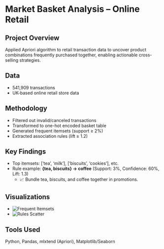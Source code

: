 # Market Basket Analysis – Online Retail

## Project Overview  
Applied Apriori algorithm to retail transaction data to uncover product combinations frequently purchased together, enabling actionable cross-selling strategies.

## Data  
- 541,909 transactions  
- UK-based online retail store data

## Methodology  
- Filtered out invalid/canceled transactions  
- Transformed to one-hot encoded basket table  
- Generated frequent itemsets (support ≥ 2%)  
- Extracted association rules (lift ≥ 1.2)

## Key Findings  
- Top itemsets: [‘tea’, ‘milk’], [‘biscuits’, ‘cookies’], etc.  
- Rule example: **{tea, biscuits} → coffee** (Support: 3%, Confidence: 60%, Lift: 1.3)
  - 📈 Bundle tea, biscuits, and coffee together in promotions.

## Visualizations  
- ![Frequent Itemsets](images/support_count_plot.png)  
- ![Rules Scatter](images/rules_scatter.png)

## Tools Used  
Python, Pandas, mlxtend (Apriori), Matplotlib/Seaborn
